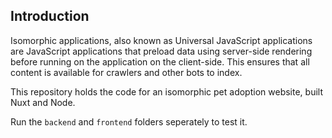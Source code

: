 ## Introduction

Isomorphic applications, also known as Universal JavaScript applications are JavaScript applications that preload data using server-side rendering before running on the application on the client-side. This ensures that all content is available for crawlers and other bots to index.

This repository holds the code for an isomorphic pet adoption website, built Nuxt and Node. 

Run the `backend` and `frontend` folders seperately to test it.